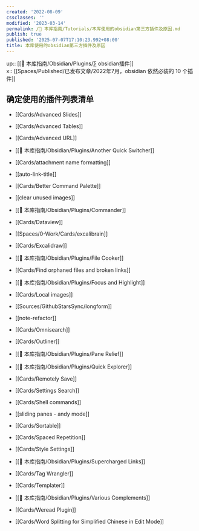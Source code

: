 ```yaml
---
created: '2022-08-09'
cssclasses: ''
modified: '2023-03-14'
permalink: /🧰 本库指南/Tutorials/本库使用的obsidian第三方插件及原因.md
publish: true
published: '2025-07-07T17:10:23.992+08:00'
title: 本库使用的obsidian第三方插件及原因
---
```

up:: [[🧰 本库指南/Obsidian/Plugins/∑ obsidian插件]]  
x:: [[Spaces/Published/已发布文章/2022年7月，obsidian 依然必装的 10 个插件]]

## 确定使用的插件列表清单

- [[Cards/Advanced Slides]]
- [[Cards/Advanced Tables]]
- [[Cards/Advanced URL]]
- [[🧰 本库指南/Obsidian/Plugins/Another Quick Switcher]]
- [[Cards/attachment name formatting]]
- [[auto-link-title]]
- [[Cards/Better Command Palette]]
- [[clear unused images]]
- [[🧰 本库指南/Obsidian/Plugins/Commander]]
- [[Cards/Dataview]]
- [[Spaces/0-Work/Cards/excalibrain]]
- [[Cards/Excalidraw]]
- [[🧰 本库指南/Obsidian/Plugins/File Cooker]]
- [[Cards/Find orphaned files and broken links]]
- [[🧰 本库指南/Obsidian/Plugins/Focus and Highlight]]

- [[Cards/Local images]]

- [[Sources/GithubStarsSync/longform]]
- [[note-refactor]]
- [[Cards/Omnisearch]]
- [[Cards/Outliner]]
- [[🧰 本库指南/Obsidian/Plugins/Pane Relief]]
- [[🧰 本库指南/Obsidian/Plugins/Quick Explorer]]
- [[Cards/Remotely Save]]
- [[Cards/Settings Search]]
- [[Cards/Shell commands]]
- [[sliding panes - andy mode]]
- [[Cards/Sortable]]
- [[Cards/Spaced Repetition]]
- [[Cards/Style Settings]]
- [[🧰 本库指南/Obsidian/Plugins/Supercharged Links]]
- [[Cards/Tag Wrangler]]
- [[Cards/Templater]]
- [[🧰 本库指南/Obsidian/Plugins/Various Complements]]
- [[Cards/Weread Plugin]]
- [[Cards/Word Splitting for Simplified Chinese in Edit Mode]]